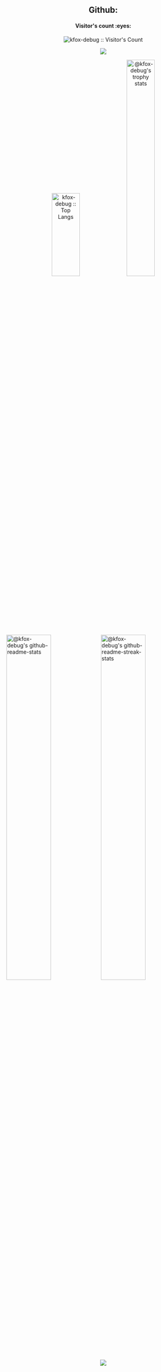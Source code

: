 <h2 style="text-align: center">Github: </h2>
<h4 align="center">Visitor's count :eyes:</h4>
<p align="center"><img src="https://profile-counter.glitch.me/{heli101217}/count.svg" alt="kfox-debug :: Visitor's Count" /></p>

<p align='center'>
<img src='https://github-widgetbox.vercel.app/api/profile?username=heli101217&data=followers,repositories,stars,commits' />
</p>
 
<p align="center">
<img src="https://github-readme-stats.vercel.app/api/top-langs/?username=kfox-debug&langs_count=10&theme=merko&layout=compact" width="38%" height="216px" alt="kfox-debug :: Top Langs" />
<a href="https://github.com/kfox-debug?tab=achievements"><img src="https://github-profile-trophy.vercel.app/?username=kfox-debug&theme=gitdimmed&no-frame=true&column=3&row=2"  width="38%" alt="@kfox-debug's trophy stats"/></a>
</p>

<p align="center">

<a href="https://github.com/kfox-debug?tab=repositories"><img src="https://github-readme-stats-one-bice.vercel.app/api?username=kfox-debug&theme=merko&show_icons=true&count_private=true&hide_border=true&role=OWNER,ORGANIZATION_MEMBER,COLLABORATOR"  width="48%" alt="@kfox-debug's github-readme-stats"/></a>
<a href="https://github.com/kfox-debug?tab=stars"><img src="https://github-readme-streak-stats.herokuapp.com?user=kfox-debug&theme=merko&hide_border=true&date_format=M%20j%5B%2C%20Y%5D"  width="48%" alt="@kfox-debug's github-readme-streak-stats"/></a>

</p>

<!-- <h2>Contact :postbox:</h2>
<div>
  <a href = "mailto:devpanda168943@gmail.com"><img src="https://img.shields.io/badge/Gmail-D14836?style=for-the-badge&logo=gmail&logoColor=white" target="_blank"></a>
</div> -->

<p align="center">
  <img src="https://capsule-render.vercel.app/api?type=waving&color=gradient&height=65&section=footer"/>
</p>
